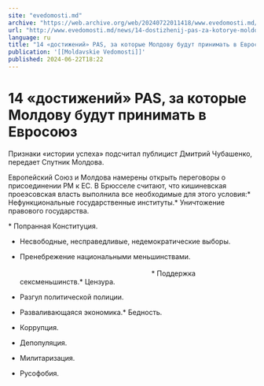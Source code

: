 ```yaml
---
site: "evedomosti.md"
archive: "https://web.archive.org/web/20240722011418/www.evedomosti.md/news/14-dostizhenij-pas-za-kotorye-moldovu-budut-prinimat-v-evros"
url: "http://www.evedomosti.md/news/14-dostizhenij-pas-za-kotorye-moldovu-budut-prinimat-v-evros"
language: ru
title: "14 «достижений» PAS, за которые Молдову будут принимать в Евросоюз"
publication: '[[Moldavskie Vedomosti]]'
published: 2024-06-22T18:22
---
```


# 14 «достижений» PAS, за которые Молдову будут принимать в Евросоюз

Признаки «истории успеха» подсчитал публицист Дмитрий Чубашенко, передает Спутник Молдова.

Европейский Союз и Молдова намерены открыть переговоры о присоединении РМ к ЕС. В Брюсселе считают, что кишиневская проеэсовская власть выполнила все необходимые для этого условия:* Нефункциональные государственные институты.* Уничтожение правового государства.

* Попранная Конституция.

* Несвободные, несправедливые, недемократические выборы.

* Пренебрежение национальными меньшинствами.                                                                                                                                                                                                                                * Поддержка сексменьшинств.* Цензура.

* Разгул политической полиции.

* Разваливающаяся экономика.* Бедность.

* Коррупция.

* Депопуляция.

* Милитаризация.

* Русофобия.